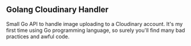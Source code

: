 ## Golang Cloudinary Handler

Small Go API to handle image uploading to a Cloudinary account.
It's my first time using Go programming language, so surely you'll find many bad practices and awful code.
